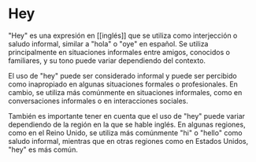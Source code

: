 # Hey

"Hey" es una expresión en [[inglés]] que se utiliza como interjección o saludo informal, similar a "hola" o "oye" en español. Se utiliza principalmente en situaciones informales entre amigos, conocidos o familiares, y su tono puede variar dependiendo del contexto.

El uso de "hey" puede ser considerado informal y puede ser percibido como inapropiado en algunas situaciones formales o profesionales. En cambio, se utiliza más comúnmente en situaciones informales, como en conversaciones informales o en interacciones sociales.

También es importante tener en cuenta que el uso de "hey" puede variar dependiendo de la región en la que se hable inglés. En algunas regiones, como en el Reino Unido, se utiliza más comúnmente "hi" o "hello" como saludo informal, mientras que en otras regiones como en Estados Unidos, "hey" es más común.